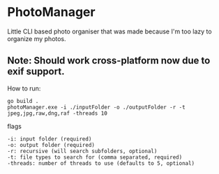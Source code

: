 # PhotoManager

Little CLI based photo organiser that was made because I'm too lazy to organize my photos.

## Note: Should work cross-platform now due to exif support.

How to run:
```shell
go build .
photoManager.exe -i ./inputFolder -o ./outputFolder -r -t jpeg,jpg,raw,dng,raf -threads 10
```

flags
```
-i: input folder (required)
-o: output folder (required)
-r: recursive (will search subfolders, optional)
-t: file types to search for (comma separated, required)
-threads: number of threads to use (defaults to 5, optional)
```